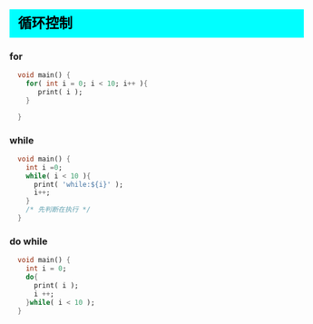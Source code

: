 <div
    style = "
        width: 100%;
        height: 50px;
        background: #00FFFF;
        color: black;
        line-height: 50px;
        padding-left: 15px;
        font-size: 24px;
        font-weight: bold;
    "
> 
    循环控制
</div>

### for
```dart
  void main() {
    for( int i = 0; i < 10; i++ ){
       print( i );
    }

  }
```

### while 
```dart
  void main() {
    int i =0;
    while( i < 10 ){
      print( 'while:${i}' );
      i++;
    }
    /* 先判断在执行 */
  }
```

### do while
```dart
  void main() {
    int i = 0;
    do{
      print( i );
      i ++;
    }while( i < 10 );
  }
```


